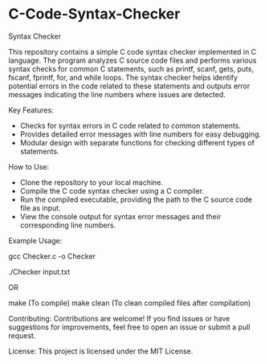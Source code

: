 # C-Code-Syntax-Checker
Syntax Checker

This repository contains a simple C code syntax checker implemented in C language. The program analyzes C source code files and performs various syntax checks for common C statements, such as printf, scanf, gets, puts, fscanf, fprintf, for, and while loops. The syntax checker helps identify potential errors in the code related to these statements and outputs error messages indicating the line numbers where issues are detected.

Key Features:
- Checks for syntax errors in C code related to common statements.
- Provides detailed error messages with line numbers for easy debugging.
- Modular design with separate functions for checking different types of statements.

How to Use:
- Clone the repository to your local machine.
- Compile the C code syntax checker using a C compiler.
- Run the compiled executable, providing the path to the C source code file as input.
- View the console output for syntax error messages and their corresponding line numbers.

Example Usage:

gcc Checker.c -o Checker

./Checker input.txt

OR

make (To compile)
make clean (To clean compiled files after compilation)

Contributing:
Contributions are welcome! If you find issues or have suggestions for improvements, feel free to open an issue or submit a pull request.

License:
This project is licensed under the MIT License.
